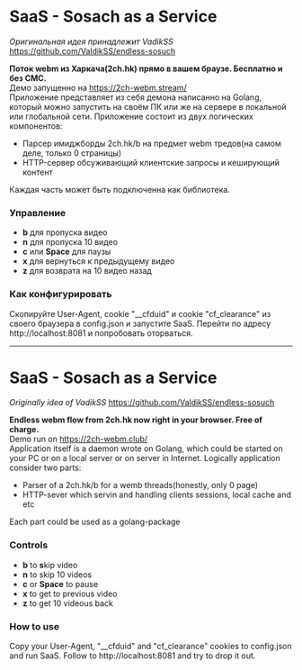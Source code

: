 # SaaS - Sosach as a Service

_Оригинальная идея принадлежит VadikSS_ https://github.com/ValdikSS/endless-sosuch

**Поток webm из Харкача(2ch.hk) прямо в вашем браузе. Бесплатно и без СМС.**  
Демо запущенно на https://2ch-webm.stream/  
Приложение представляет из себя демона написанно на Golang, который можно запустить на своём ПК или же на сервере в локальной или глобальной сети.
Приложение состоит из двух логических компонентов: 

* Парсер имиджборды 2ch.hk/b на предмет webm тредов(на самом деле, только 0 страницы)
* HTTP-сервер обсуживающий клиентские запросы и кеширующий контент

Каждая часть может быть подключенна как библиотека.

### Управление
* **b** для пропуска видео
* **n** для пропуска 10 видео
* **c** или **Space** для паузы
* **x** для вернуться к предыдущему видео
* **z** для возврата на 10 видео назад

### Как конфигурировать
Скопируйте User-Agent, cookie "__cfduid" и cookie "cf_clearance" из своего браузера в config.json и запустите SaaS. 
Перейти по адресу http://localhost:8081 и попробовать оторваться.

--------------------------------------------

# SaaS - Sosach as a Service

_Originally idea of VadikSS_ https://github.com/ValdikSS/endless-sosuch

**Endless webm flow from 2ch.hk now right in your browser. Free of charge.**  
Demo run on https://2ch-webm.club/  
Application itself is a daemon wrote on Golang, which could be started on your PC or on a local server or on server in Internet.
Logically application consider two parts:

* Parser of a 2ch.hk/b for a wemb threads(honestly, only 0 page)
* HTTP-sever which servin and handling clients sessions, local cache and etc

Each part could be used as a golang-package


### Controls
* **b** to **s**kip video
* **n** to skip 10 videos
* **c** or **Space** to pause
* **x** to get to previous video
* **z** to get 10 videous back

### How to use
Copy your User-Agent, "__cfduid" and "cf_clearance" cookies to config.json and run SaaS.
Follow to http://localhost:8081 and try to drop it out.

